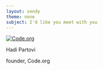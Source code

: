 ```yaml
---
layout: sendy
theme: none
subject: I'd like you meet with you
---
```


[![Code.org](/images/fit-48/logo.png)](/)

Hadi Partovi

founder, Code.org

